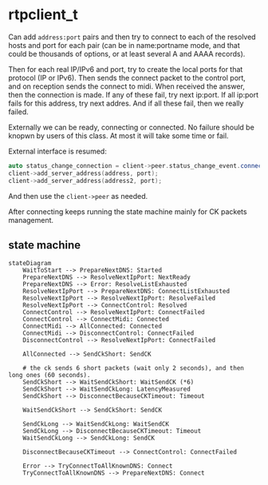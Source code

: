 # rtpclient_t

Can add `address:port` pairs and then try to connect to each of the resolved
hosts and port for each pair (can be in name:portname mode, and that could be
thousands of options, or at least several A and AAAA records).

Then for each real IP/IPv6 and port, try to create the local ports for that
protocol (IP or IPv6). Then sends the connect packet to the control port,
and on reception sends the connect to midi. When received the answer, then
the connection is made. If any of these fail, try next ip:port. If all ip:port
fails for this address, try next addres. And if all these fail, then we
really failed.

Externally we can be ready, connecting or connected. No failure should be knopwn
by users of this class. At most it will take some time or fail.

External interface is resumed:

```c++
auto status_change_connection = client->peer.status_change_event.connect(callback_when_connected_or_fail);
client->add_server_address(address, port);
client->add_server_address(address2, port);
```

And then use the `client->peer` as needed.

After connecting keeps running the state machine mainly for CK packets management.

## state machine

```mermaid
stateDiagram
    WaitToStart --> PrepareNextDNS: Started
    PrepareNextDNS --> ResolveNextIpPort: NextReady
    PrepareNextDNS --> Error: ResolveListExhausted
    ResolveNextIpPort --> PrepareNextDNS: ConnectListExhausted
    ResolveNextIpPort --> ResolveNextIpPort: ResolveFailed
    ResolveNextIpPort --> ConnectControl: Resolved
    ConnectControl --> ResolveNextIpPort: ConnectFailed
    ConnectControl --> ConnectMidi: Connected
    ConnectMidi --> AllConnected: Connected
    ConnectMidi --> DisconnectControl: ConnectFailed
    DisconnectControl --> ResolveNextIpPort: ConnectFailed

    AllConnected --> SendCkShort: SendCK

    # the ck sends 6 short packets (wait only 2 seconds), and then long ones (60 seconds).
    SendCkShort --> WaitSendCkShort: WaitSendCK (*6)
    SendCkShort --> WaitSendCkLong: LatencyMeasured
    SendCkShort --> DisconnectBecauseCKTimeout: Timeout

    WaitSendCkShort --> SendCkShort: SendCK

    SendCkLong --> WaitSendCkLong: WaitSendCK
    SendCkLong --> DisconnectBecauseCKTimeout: Timeout
    WaitSendCkLong --> SendCkLong: SendCK

    DisconnectBecauseCKTimeout --> ConnectControl: ConnectFailed

    Error --> TryConnectToAllKnownDNS: Connect
    TryConnectToAllKnownDNS --> PrepareNextDNS: Connect
```
